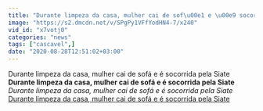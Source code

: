 ```yaml
---
title: "Durante limpeza da casa, mulher cai de sof\u00e1 e \u00e9 socorrida pela Siate"
image: "https://s2.dmcdn.net/v/SPgPy1VFfYodHN4-7/x240"
vid_id: "x7votj0"
categories: "news"
tags: ["cascavel",]
date: "2020-08-28T12:51:02+03:00"
---
```

Durante limpeza da casa, mulher cai de sofá e é socorrida pela Siate<br><b>Durante limpeza da casa, mulher cai de sofá e é socorrida pela Siate</b><br> <i>Durante limpeza da casa, mulher cai de sofá e é socorrida pela Siate</i><br> <u>Durante limpeza da casa, mulher cai de sofá e é socorrida pela Siate</u>
